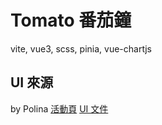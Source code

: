 # Tomato 番茄鐘

vite, vue3, scss, pinia, vue-chartjs

## UI 來源
by Polina
[活動頁](https://challenge.thef2e.com/user/1878?schedule=2784#works-2784)
[UI 文件](https://xd.adobe.com/spec/ce0b0dad-a4b8-4035-4881-7075520f913c-b83a/)
